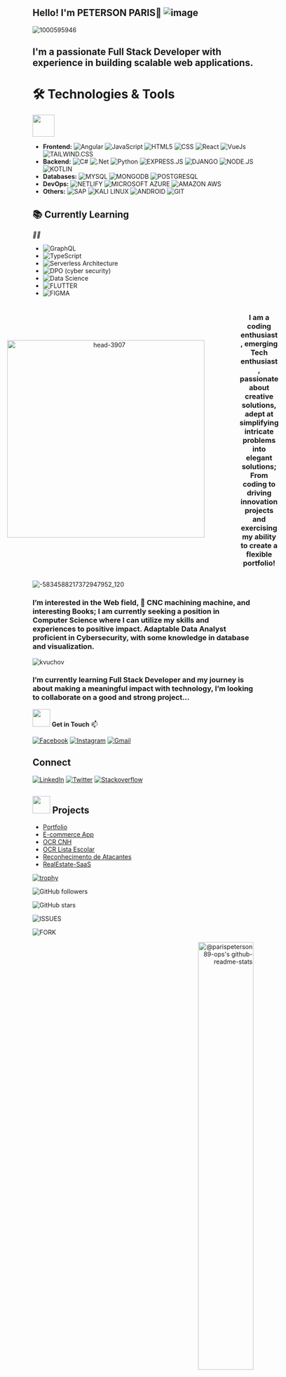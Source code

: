 ## Hello! I'm PETERSON PARIS👋   ![image](https://github.com/user-attachments/assets/3481c21b-ded3-4657-93ea-de08867514c9)
</h2>




    

 



![1000595946](https://github.com/user-attachments/assets/47fea4dd-752f-46f8-b3c9-98a6c5e52fb6)

## I'm a passionate Full Stack Developer with experience in building scalable web applications.


 #  🛠️ Technologies & Tools
   <i><i></i><i></i></i>
    <i><i></i><i></i></i>
    <i><i></i><i></i></i>
    <i><i></i><i></i></i>
    <i><i></i><i></i></i>
    <i><i></i><i></i></i>
    <i><i></i><i></i></i>
    <i><i></i><i></i></i>
    <i><i></i><i></i></i>
    <i><i></i><i></i></i>
    <i><i></i><i></i></i>
    <i><i></i><i></i></i>
    <i><i></i><i></i></i>
    <i><i></i><i></i></i>
    <i><i></i><i></i></i>
    <i><i></i><i></i></i>
    <i><i></i><i></i></i>
    <i><i></i><i></i></i>
    <i><i></i><i></i></i>
    <i><i></i><i></i></i>
    <i><i></i><i></i></i>
    <i><i></i><i></i></i>
    <i><i></i><i></i></i>
    <i><i></i><i></i></i>
    <i><i></i><i></i></i>
    <i><i></i><i></i></i>
    <i><i></i><i></i></i>
    <i><i></i><i></i></i>
    <i><i></i><i></i></i>
    <i><i></i><i></i></i>
    <i><i></i><i></i></i>
    <i><i></i><i></i></i>
    <i><i></i><i></i></i>
    <i><i></i><i></i></i>
    <i><i></i><i></i></i>
    <i><i></i><i></i></i>
    <i><i></i><i></i></i>
    <i><i></i><i></i></i>
 <img src="https://emojis.slackmojis.com/emojis/images/1680554188/65018/cat-roomba-exceptionally-fast.gif"
width="50" />

- **Frontend:**  ![Angular](https://img.shields.io/badge/Angular-DD0031?style=for-the-badge&logo=angular&logoColor=white) ![JavaScript](https://img.shields.io/badge/JavaScript-F7DF1E?style=for-the-badge&logo=javascript&logoColor=black)   ![HTML5](https://img.shields.io/badge/HTML5-E34F26?style=for-the-badge&logo=html5&logoColor=white) ![CSS](https://img.shields.io/badge/CSS3-1572B6?style=for-the-badge&logo=css3&logoColor=white)  ![React](https://img.shields.io/badge/React-20232A?style=for-the-badge&logo=react&logoColor=61DAFB) ![VueJs](https://img.shields.io/badge/Vue.js-35495E?style=for-the-badge&logo=vue.js&logoColor=4FC08D) ![TAILWIND.CSS](https://img.shields.io/badge/Tailwind_CSS-38B2AC?style=for-the-badge&logo=tailwind-css&logoColor=white)
   <i><i></i><i></i></i>
    <i><i></i><i></i></i>
    <i><i></i><i></i></i>
    <i><i></i><i></i></i>
    <i><i></i><i></i></i>
    <i><i></i><i></i></i>
    <i><i></i><i></i></i>
    <i><i></i><i></i></i>
    <i><i></i><i></i></i>
    <i><i></i><i></i></i>
    <i><i></i><i></i></i>
    <i><i></i><i></i></i>
    <i><i></i><i></i></i>
    <i><i></i><i></i></i>
    <i><i></i><i></i></i>
    <i><i></i><i></i></i>
    <i><i></i><i></i></i>
    <i><i></i><i></i></i>
    <i><i></i><i></i></i>
    <i><i></i><i></i></i>
    <i><i></i><i></i></i>
    <i><i></i><i></i></i>
    <i><i></i><i></i></i>
    <i><i></i><i></i></i>
    <i><i></i><i></i></i>
    <i><i></i><i></i></i>
    <i><i></i><i></i></i>
    <i><i></i><i></i></i>
    <i><i></i><i></i></i>
    <i><i></i><i></i></i>
    <i><i></i><i></i></i>
    <i><i></i><i></i></i>
    <i><i></i><i></i></i>
    <i><i></i><i></i></i>
    <i><i></i><i></i></i>
    <i><i></i><i></i></i>
    <i><i></i><i></i></i>
    <i><i></i><i></i></i>
- **Backend:** ![C#](https://img.shields.io/badge/C%23-239120?style=for-the-badge&logo=c-sharp&logoColor=white) ![.Net](https://img.shields.io/badge/.NET-5C2D91?style=for-the-badge&logo=.net&logoColor=white) ![Python](https://img.shields.io/badge/Python-14354C?style=for-the-badge&logo=python&logoColor=white) ![EXPRESS.JS](https://img.shields.io/badge/Express.js-404D59?style=for-the-badge) ![DJANGO](https://img.shields.io/badge/Django-092E20?style=for-the-badge&logo=django&logoColor=white) ![NODE.JS](https://img.shields.io/badge/Node.js-43853D?style=for-the-badge&logo=node.js&logoColor=white) ![KOTLIN](https://img.shields.io/badge/Kotlin-0095D5?&style=for-the-badge&logo=kotlin&logoColor=white)
   <i><i></i><i></i></i>
    <i><i></i><i></i></i>
    <i><i></i><i></i></i>
    <i><i></i><i></i></i>
    <i><i></i><i></i></i>
    <i><i></i><i></i></i>
    <i><i></i><i></i></i>
    <i><i></i><i></i></i>
    <i><i></i><i></i></i>
    <i><i></i><i></i></i>
    <i><i></i><i></i></i>
    <i><i></i><i></i></i>
    <i><i></i><i></i></i>
    <i><i></i><i></i></i>
    <i><i></i><i></i></i>
    <i><i></i><i></i></i>
    <i><i></i><i></i></i>
    <i><i></i><i></i></i>
    <i><i></i><i></i></i>
    <i><i></i><i></i></i>
    <i><i></i><i></i></i>
    <i><i></i><i></i></i>
    <i><i></i><i></i></i>
    <i><i></i><i></i></i>
    <i><i></i><i></i></i>
    <i><i></i><i></i></i>
    <i><i></i><i></i></i>
    <i><i></i><i></i></i>
    <i><i></i><i></i></i>
    <i><i></i><i></i></i>
    <i><i></i><i></i></i>
    <i><i></i><i></i></i>
    <i><i></i><i></i></i>
    <i><i></i><i></i></i>
    <i><i></i><i></i></i>
    <i><i></i><i></i></i>
    <i><i></i><i></i></i>
    <i><i></i><i></i></i>
- **Databases:** ![MYSQL](https://img.shields.io/badge/MySQL-00000F?style=for-the-badge&logo=mysql&logoColor=white) ![MONGODB](https://img.shields.io/badge/MongoDB-4EA94B?style=for-the-badge&logo=mongodb&logoColor=white) ![POSTGRESQL](https://img.shields.io/badge/PostgreSQL-316192?style=for-the-badge&logo=postgresql&logoColor=white)
   <i><i></i><i></i></i>
    <i><i></i><i></i></i>
    <i><i></i><i></i></i>
    <i><i></i><i></i></i>
    <i><i></i><i></i></i>
    <i><i></i><i></i></i>
    <i><i></i><i></i></i>
    <i><i></i><i></i></i>
    <i><i></i><i></i></i>
    <i><i></i><i></i></i>
    <i><i></i><i></i></i>
    <i><i></i><i></i></i>
    <i><i></i><i></i></i>
    <i><i></i><i></i></i>
    <i><i></i><i></i></i>
    <i><i></i><i></i></i>
    <i><i></i><i></i></i>
    <i><i></i><i></i></i>
    <i><i></i><i></i></i>
    <i><i></i><i></i></i>
    <i><i></i><i></i></i>
    <i><i></i><i></i></i>
    <i><i></i><i></i></i>
    <i><i></i><i></i></i>
    <i><i></i><i></i></i>
    <i><i></i><i></i></i>
    <i><i></i><i></i></i>
    <i><i></i><i></i></i>
    <i><i></i><i></i></i>
    <i><i></i><i></i></i>
    <i><i></i><i></i></i>
    <i><i></i><i></i></i>
    <i><i></i><i></i></i>
    <i><i></i><i></i></i>
    <i><i></i><i></i></i>
    <i><i></i><i></i></i>
    <i><i></i><i></i></i>
    <i><i></i><i></i></i>
- **DevOps:** ![NETLIFY](https://img.shields.io/badge/Netlify-00C7B7?style=for-the-badge&logo=netlify&logoColor=white) ![MICROSOFT AZURE](https://img.shields.io/badge/Microsoft_Azure-0089D6?style=for-the-badge&logo=microsoft-azure&logoColor=white) ![AMAZON AWS](https://img.shields.io/badge/Amazon_AWS-FF9900?style=for-the-badge&logo=amazonaws&logoColor=white)
   <i><i></i><i></i></i>
    <i><i></i><i></i></i>
    <i><i></i><i></i></i>
    <i><i></i><i></i></i>
    <i><i></i><i></i></i>
    <i><i></i><i></i></i>
    <i><i></i><i></i></i>
    <i><i></i><i></i></i>
    <i><i></i><i></i></i>
    <i><i></i><i></i></i>
    <i><i></i><i></i></i>
    <i><i></i><i></i></i>
    <i><i></i><i></i></i>
    <i><i></i><i></i></i>
    <i><i></i><i></i></i>
    <i><i></i><i></i></i>
    <i><i></i><i></i></i>
    <i><i></i><i></i></i>
    <i><i></i><i></i></i>
    <i><i></i><i></i></i>
    <i><i></i><i></i></i>
    <i><i></i><i></i></i>
    <i><i></i><i></i></i>
    <i><i></i><i></i></i>
    <i><i></i><i></i></i>
    <i><i></i><i></i></i>
    <i><i></i><i></i></i>
    <i><i></i><i></i></i>
    <i><i></i><i></i></i>
    <i><i></i><i></i></i>
    <i><i></i><i></i></i>
    <i><i></i><i></i></i>
    <i><i></i><i></i></i>
    <i><i></i><i></i></i>
    <i><i></i><i></i></i>
    <i><i></i><i></i></i>
    <i><i></i><i></i></i>
    <i><i></i><i></i></i>
- **Others:** ![SAP](https://img.shields.io/badge/SAP-0FAAFF?style=for-the-badge&logo=sap&logoColor=white)  ![KALI LINUX](https://img.shields.io/badge/Kali_Linux-557C94?style=for-the-badge&logo=kali-linux&logoColor=white) ![ANDROID](https://img.shields.io/badge/Android-3DDC84?style=for-the-badge&logo=android&logoColor=white) ![GIT](https://img.shields.io/badge/GIT-E44C30?style=for-the-badge&logo=git&logoColor=white) 

## 📚 Currently Learning 
 <i><i>👨‍💻</i><i></i></i>
    <i><i></i><i></i></i>
    <i><i></i><i></i></i>
    <i><i></i><i></i></i>
    <i><i></i><i></i></i>
    <i><i></i><i></i></i>
    <i><i></i><i></i></i>
    <i><i></i><i></i></i>
    <i><i></i><i></i></i>
    <i><i></i><i></i></i>
    <i><i></i><i></i></i>
    <i><i></i><i></i></i>
    <i><i></i><i></i></i>
    <i><i></i><i></i></i>
    <i><i></i><i></i></i>
    <i><i></i><i></i></i>
    <i><i></i><i></i></i>
    <i><i></i><i></i></i>
    <i><i></i><i></i></i>
    <i><i></i><i></i></i>
    <i><i></i><i></i></i>
    <i><i></i><i></i></i>
    <i><i></i><i></i></i>
    <i><i></i><i></i></i>
    <i><i></i><i></i></i>
    <i><i></i><i></i></i>
    <i><i></i><i></i></i>
    <i><i></i><i></i></i>
    <i><i></i><i></i></i>
    <i><i></i><i></i></i>
    <i><i></i><i></i></i>
    <i><i></i><i></i></i>
    <i><i></i><i></i></i>
    <i><i></i><i></i></i>
    <i><i></i><i></i></i>
    <i><i></i><i></i></i>
    <i><i></i><i></i></i>
    <i><i></i><i></i></i>
- ![GraphQL](https://img.shields.io/badge/Amazon_AWS-232F3E?style=for-the-badge&logo=amazon-aws&logoColor=white)
-  ![TypeScript](https://img.shields.io/badge/TypeScript-007ACC?style=for-the-badge&logo=typescript&logoColor=white)
- ![Serverless Architecture](https://img.shields.io/badge/TensorFlow-FF6F00?style=for-the-badge&logo=tensorflow&logoColor=white)
- ![DPO (cyber security)](https://img.shields.io/badge/Azure_DevOps-0078D7?style=for-the-badge&logo=azure-devops&logoColor=white)
- ![Data Science](https://img.shields.io/badge/microsoft%20azure-0089D6?style=for-the-badge&logo=microsoft-azure&logoColor=white)
- ![FLUTTER](https://img.shields.io/badge/Flutter-02569B?style=for-the-badge&logo=flutter&logoColor=white)
- ![FIGMA](https://img.shields.io/badge/Figma-F24E1E?style=for-the-badge&logo=figma&logoColor=white)




<div style="display: flex; justify-content: center; align-items: center; text-align: center; width: 100%;">
  <div style="display: flex; justify-content: center; align-items: center; margin-right: 80px;">
    <img src="https://github.com/user-attachments/assets/cec10b22-fb3f-4852-8288-f4779fa00737" alt="head-3907" width="450"/>
  </div>
  <div>
    <h3>I am a coding enthusiast, emerging Tech enthusiast, passionate about creative solutions, <br> adept at simplifying intricate problems into elegant solutions; <br> From coding to driving innovation projects and exercising my ability to create a flexible portfolio!</h3>
  </div>
</div>


 
 
![-5834588217372947952_120](https://github.com/user-attachments/assets/c5acca02-f8da-4335-b2cd-aae4ab4a4116)

### I’m interested in the Web field, 🛞 CNC machining machine, and interesting Books; I am currently seeking a position in Computer Science where I can utilize my skills and experiences to positive impact. Adaptable Data Analyst  proficient in Cybersecurity, with some knowledge in database and visualization.

![kvuchov](https://github.com/user-attachments/assets/2a88b41b-761c-4721-ba95-5e6e885e969d)

### I’m currently learning Full Stack Developer and my journey is about making a meaningful impact with technology, I’m looking to collaborate on a good and strong project...
 



<img
src="https://emojis.slackmojis.com/emojis/images/1643514738/7421/typingcat.gif?1643514738"
width="40" /> **Get in Touch**  📫
 
 
[![Facebook](https://img.shields.io/badge/Facebook-1877F2?style=for-the-badge&logo=facebook&logoColor=white)](https://www.facebook.com/petersonbigniew.paris?mibextid=ZbWKwL)
[![Instagram](https://img.shields.io/badge/Instagram-E4405F?style=for-the-badge&logo=instagram&logoColor=white)](https://www.instagram.com/parispeterson89?igsh=azhxYmJudG02M2o2)
[![Gmail](https://img.shields.io/badge/Gmail-D14836?style=for-the-badge&logo=gmail&logoColor=white)](mailto:parispeterson89@gmail.com)

 

## Connect
[![LinkedIn](https://img.shields.io/badge/LinkedIn-0077B5?style=for-the-badge&logo=linkedin&logoColor=white)](https://www.linkedin.com/in/peterson-paris-750ba493?utm_source=share&utm_campaign=share_via&utm_content=profile&utm_medium=android_app)
[![Twitter](https://img.shields.io/badge/Twitter-1DA1F2?style=for-the-badge&logo=twitter&logoColor=white)](https://x.com/ParisPeterson89?t=WrHU5Era4BY3VaLwoEu66w&s=03)
[![Stackoverflow](https://aleen42.github.io/badges/src/stackoverflow.svg)](https://stackoverflow.com/users/26900693/peterson-christophe-paris)










<h2>
<img
src="https://emojis.slackmojis.com/emojis/images/1704759014/85857/redbull.gif"
width="40" />
Projects
</h2>


- [Portfolio](https://site-gamesshop-self-six.vercel.app/)
- [E-commerce App](link)
- [OCR CNH](link)
- [OCR Lista Escolar](link)
- [Reconhecimento de Atacantes](link)
- [RealEstate-SaaS](link)
                                                                                                 












[![trophy](https://github-profile-trophy.vercel.app/?username=parispeterson89-ops)](https://github.com/ryo-ma/github-profile-trophy)


![GitHub followers](https://img.shields.io/github/followers/parispeterson89-ops?style=social)




  

![GitHub stars](https://img.shields.io/github/stars/parispeterson89-ops?style=social) 

![ISSUES](https://img.shields.io/github/issues-pr-closed/parispeterson89-ops/parispeterson89-ops.svg)


![FORK](https://img.shields.io/github/forks/parispeterson89/README.svg)


<p align="right">
  <a href="https://github.com/parispeterson89-ops?tab=repositories">
    <img src="https://github-readme-stats-one-bice.vercel.app/api?username=parispeterson89-ops&theme=transparent&show_icons=true&count_private=true&hide_border=true&role=OWNER,ORGANIZATION_MEMBER,COLLABORATOR&MORETEAMATE" width="50%" alt="@parispeterson89-ops's github-readme-stats">
  </a>




  

<p align="left">
    
  <img src="https://github-readme-stats.vercel.app/api/top-langs/?username=parispeterson89-ops&langs_count=15&layout=compact&theme=shadow_green&hide_border=true" width="40%"/>

  
</p>




![GitHub Downloads](https://img.shields.io/github/downloads/parispeterson89-ops/parispeterson89-ops/total.svg)




![Commits Since Release](https://img.shields.io/github/commits-since/parispeterson89-ops/parispeterson89-ops/v1.0.0.svg)







![WATCHER](https://img.shields.io/github/watchers/parispeterson89-ops/parispeterson89-ops.svg)
![Visitor Count](https://profile-counter.glitch.me/parispeterson89-ops/count.svg)


 <img src="https://github.com/OracleBrain/OracleBrain/blob/main/wth-smile.gif?raw=true" width="60" height="70" alt="Description of the image">




[![ASK ME ANYTHINGS](https://img.shields.io/badge/Ask%20me-anything-1abc9c.svg)](https://chat.whatsapp.com/EPf2mLveS6xApJR7j5Z4Co)





# trufflehog
## Projeto Base: Explorando Colaboração e Markdown
- Git
- GitHub
  
 :tv: Demo



![GitHub scanning demo](https://storage.googleapis.com/truffle-demos/non-interactive.svg)



```bash

docker run --rm -it -v "$PWD:/pwd" trufflesecurity/trufflehog:latest github --org=trufflesecurity

```



# :floppy_disk: Installation



Several options available for you:



### MacOS users



```bash

brew install trufflehog

```



### Docker:



<sub><i>_Ensure Docker engine is running before executing the following commands:_</i></sub>



#### &nbsp;&nbsp;&nbsp;&nbsp;Unix



```bash

docker run --rm -it -v "$PWD:/pwd" trufflesecurity/trufflehog:latest github --repo https://github.com/trufflesecurity/test_keys

```



#### &nbsp;&nbsp;&nbsp;&nbsp;Windows Command Prompt



```bash

docker run --rm -it -v "%cd:/=\%:/pwd" trufflesecurity/trufflehog:latest github --repo https://github.com/trufflesecurity/test_keys

```



#### &nbsp;&nbsp;&nbsp;&nbsp;Windows PowerShell



```bash

docker run --rm -it -v "${PWD}:/pwd" trufflesecurity/trufflehog github --repo https://github.com/trufflesecurity/test_keys

```



#### &nbsp;&nbsp;&nbsp;&nbsp;M1 and M2 Mac



```bash

docker run --platform linux/arm64 --rm -it -v "$PWD:/pwd" trufflesecurity/trufflehog:latest github --repo https://github.com/trufflesecurity/test_keys

```



### Binary releases



```bash

Download and unpack from https://github.com/trufflesecurity/trufflehog/releases

```



### Compile from source



```bash

git clone https://github.com/trufflesecurity/trufflehog.git

cd trufflehog; go install

```



### Using installation script



```bash

curl -sSfL https://raw.githubusercontent.com/trufflesecurity/trufflehog/main/scripts/install.sh | sh -s -- -b /usr/local/bin

```



### Using installation script, verify checksum signature (requires cosign to be installed)



```bash

curl -sSfL https://raw.githubusercontent.com/trufflesecurity/trufflehog/main/scripts/install.sh | sh -s -- -v -b /usr/local/bin

```



### Using installation script to install a specific version



```bash

curl -sSfL https://raw.githubusercontent.com/trufflesecurity/trufflehog/main/scripts/install.sh | sh -s -- -b /usr/local/bin <ReleaseTag like v3.56.0>

```



# :closed_lock_with_key: Verifying the artifacts



Checksums are applied to all artifacts, and the resulting checksum file is signed using cosign.



You need the following tool to verify signature:



- [Cosign](https://docs.sigstore.dev/cosign/system_config/installation/)



parispeterson89.md
Projeto Base: AWS Rekognition - Detectando Celebridades em Imagens
AWS
Amazon Rekognition
Inteligência Artificial (IA)
[NEXA](https://github.com/parispeterson89-ops/nexa-analise-avancada-de-imagens-e-texto-com-ia-na-aws.git)

🪸


Paris Peterson 😃
<hr />
Projeto Base: Transcrevendo uma Imagem em Texto com AWS Textract
Amazon Textract
AWS
Inteligência Artificial (IA)
Nexa - Análise Avançada de Imagens e Texto com IA na AWS


Contém os projetos desenvolvidos durante o curso Nexa - Análise Avançada de Imagens e Texto com IA na AWS.


